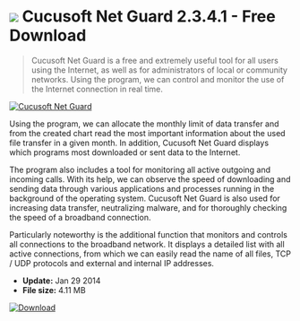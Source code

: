# ![](https://cdn.softexe.net/static/icon/5/cucusoft-net-guard-12827.png) Cucusoft Net Guard 2.3.4.1 - Free Download

> Cucusoft Net Guard is a free and extremely useful tool for all users using the Internet, as well as for administrators of local or community networks. Using the program, we can control and monitor the use of the Internet connection in real time.

[![Cucusoft Net Guard](https://gallery.dpcdn.pl/imgc/Tools/9791/g_-_420x350_1.5_-_x20120822182935_00.jpg)](https://softexe.net/win/internet/other/cucusoft-net-guard:pbhbg.html)

Using the program, we can allocate the monthly limit of data transfer and from the created chart read the most important information about the used file transfer in a given month. In addition, Cucusoft Net Guard displays which programs most downloaded or sent data to the Internet. 
 
 
 The program also includes a tool for monitoring all active outgoing and incoming calls. With its help, we can observe the speed of downloading and sending data through various applications and processes running in the background of the operating system. Cucusoft Net Guard is also used for increasing data transfer, neutralizing malware, and for thoroughly checking the speed of a broadband connection. 
 
 
 Particularly noteworthy is the additional function that monitors and controls all connections to the broadband network. It displays a detailed list with all active connections, from which we can easily read the name of all files, TCP / UDP protocols and external and internal IP addresses.


- **Update:** Jan 29 2014
- **File size:** 4.11 MB

[![Download](https://cdn.softexe.net/static/img/download.png)](https://softexe.net/win/internet/other/cucusoft-net-guard:pbhbg.html)

